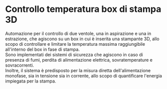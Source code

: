 # Controllo temperatura box di stampa 3D
Automazione per il controllo di due ventole, una in aspirazione e una in estrazione, che agiscono su un box in cui è inserita una stampante 3D, allo scopo di controllare e limitare la temperatura massima raggiungibile all'interno del box in fase di stampa.\
Sono implementati dei sistemi di sicurezza che agiscono in caso di presenza di fumi, perdita di alimentazione elettrica, sovratemperature e sovracorrenti.\
Inoltre, il sistema è predisposto per la misura diretta dell'alimentazione monofase, sia in tensione sia in corrente, allo scopo di quantificare l'energia impiegata per la stampa.
